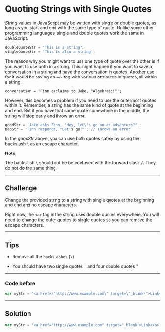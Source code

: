 # Quoting Strings with Single Quotes

*String* values in JavaScript may be written with single or double quotes, as long as you start and end with the same type of quote. Unlike some other programming languages, single and double quotes work the same in JavaScript.

```js
doubleQuoteStr = "This is a string"; 
singleQuoteStr = 'This is also a string';
```

The reason why you might want to use one type of quote over the other is if you want to use both in a string. This might happen if you want to save a conversation in a string and have the conversation in quotes. Another use for it would be saving an `<a>` tag with various attributes in quotes, all within a string.

`conversation = 'Finn exclaims to Jake, "Algebraic!"';`

However, this becomes a problem if you need to use the outermost quotes within it. Remember, a string has the same kind of quote at the beginning and end. But if you have that same quote somewhere in the middle, the string will stop early and throw an error.

```js
goodStr = 'Jake asks Finn, "Hey, let\'s go on an adventure?"'; 
badStr = 'Finn responds, "Let's go!"'; // Throws an error
```

In the *goodStr* above, you can use both quotes safely by using the backslash `\` as an escape character.

**Note**

The backslash `\` should not be be confused with the forward slash `/`. They do not do the same thing.

---

## Challenge

Change the provided string to a string with single quotes at the beginning and end and no escape characters.

Right now, the `<a>` tag in the string uses double quotes everywhere. You will need to change the outer quotes to single quotes so you can remove the escape characters.

---

## Tips

- Remove all the `backslashes` (`\`)

- You should have two single quotes `'` and four double quotes "

---

### Code before

```js
var myStr = "<a href=\"http://www.example.com\" target=\"_blank\">Link</a>";

```

---

## Solution

```js
var myStr = '<a href="http://www.example.com" target="_blank">Link</a>';

```